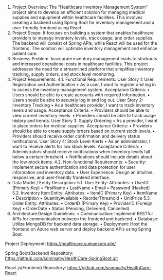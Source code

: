 1.	Project Overview: 
The "Healthcare Inventory Management System" project aims to develop an efficient solution for managing medical supplies and equipment within healthcare facilities. This involves creating a backend using Spring Boot for inventory management and a user-friendly frontend using React.
2.	Project Scope:
It focuses on building a system that enables healthcare providers to manage inventory levels, track usage, and order supplies. The backend will consist of Spring APIs, while React will be used for the frontend. The solution will optimize inventory management and enhance patient care.
3.	Business Problem:
Inaccurate inventory management leads to stockouts and increased operational costs in healthcare facilities. This project addresses the need for a streamlined platform that simplifies inventory tracking, supply orders, and stock level monitoring.
4.	Project Requirements:
  4.1.	Functional Requirements:
  User Story 1: User Registration and Authentication
    •	As a user, I want to register and log in to access the inventory management system. 
    Acceptance Criteria:
    •	Users should be able to create accounts with required information.
    •	Users should be able to securely log in and log out.
  User Story 2: Inventory Tracking
    •	As a healthcare provider, I want to track inventory levels and usage. 
    Acceptance Criteria:
      •	Providers should be able to view current inventory levels.
      •	Providers should be able to track usage history and trends.
  User Story 3: Supply Ordering
    •	As a provider, I want to place orders for medical supplies. 
    Acceptance Criteria:
      •	Providers should be able to create supply orders based on current stock levels.
      •	Providers should receive order confirmation and delivery status notifications.
  User Story 4: Stock Level Alerts
    •	As an administrator, I want to receive alerts for low stock levels. 
    Acceptance Criteria:
      •	Administrators should receive notifications when inventory levels fall below a certain threshold.
      •	Notifications should include details about the low-stock items.
  4.2.	Non-functional Requirements:
    •	Security: Implement secure authentication and data protection for user information and inventory data.
    •	User Experience: Design an intuitive, responsive, and user-friendly frontend interface.
5.	Data Model / Entity Description:
  5.1.	User Entity: 
  Attributes:
    •	UserID (Primary Key)
    •	FirstName
    •	LastName
    •	Email
    •	Password (Hashed)
  5.2.	Inventory Item Entity: 
  Attributes:
    •	ItemID (Primary Key)
    •	ItemName
    •	Description
    •	QuantityAvailable
    •	ReorderThreshold
    •	UnitPrice
  5.3.	Order Entity: 
  Attributes:
    •	OrderID (Primary Key)
    •	ProviderID (Foreign Key)
    •	OrderDate
    •	Status (Pending, Delivered, Cancelled)
6.	Architecture Design Guidelines:
  •	Communication: Implement RESTful APIs for communication between the frontend and backend.
  •	Database: Utilize MongoDB for backend data storage.
  •	Deployment: Host the frontend on Azure web server and deploy backend APIs using Spring Boot.

Project Deployment: https://healthcare.sumansom.site/

Spring Boot(Backend) Repository: https://github.com/sommaity/HealthCare-SpringBoot.git

React.js(Frontend) Repository: https://github.com/sommaity/HealthCare-React
